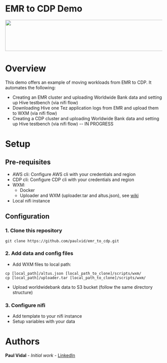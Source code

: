# EMR to CDP Demo
<div align="center">
<img src="https://github.com/paulvid/emr_to_cdp/raw/master/data/cloudera_logo_darkorange.png" width="820" height="100" align="middle">
</div>

# Overview

This demo offers an example of moving workloads from EMR to CDP.
It automates the following:
* Creating an EMR cluster and uploading Worldwide Bank data and setting up Hive testbench (via nifi flow)
* Downloading Hive one Tez application logs from EMR and upload them to WXM (via nifi flow)
* Creating a CDP cluster and uploading Worldwide Bank data and setting up Hive testbench (via nifi flow) -- IN PROGRESS

# Setup

## Pre-requisites


* AWS cli: Configure AWS cli with your credentials and region
* CDP cli: Configure CDP cli with your credentials and region
* WXM: 
  * Docker
  * Uploader and WXM (uploader.tar and altus.json), see [wiki](https://cloudera.atlassian.net/wiki/spaces/ENG/pages/100831814/Workload+XM+Setup+How+to+collect+upload+workloads+from+customer+clusters)
* Local nifi instance

## Configuration


### 1. Clone this repository
```
git clone https://github.com/paulvid/emr_to_cdp.git
```

### 2. Add data and config files

* Add WXM files to local path:
```
cp [local_path]/altus.json [local_path_to_clone]/scripts/wxm/
cp [local_path]/uploader.tar [local_path_to_clone]/scripts/wxm/
```

* Upload worldwidebank data to S3 bucket (follow the same directory structure)

### 3. Configure nifi

* Add template to your nifi instance
* Setup variables with your data


# Authors

**Paul Vidal** - *Initial work* - [LinkedIn](https://www.linkedin.com/in/paulvid/)
